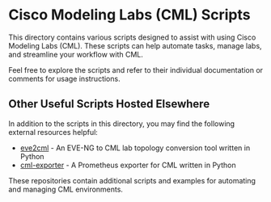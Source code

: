 # Cisco Modeling Labs (CML) Scripts

This directory contains various scripts designed to assist with using Cisco Modeling Labs (CML). These scripts can help automate tasks, manage labs, and streamline your workflow with CML.

Feel free to explore the scripts and refer to their individual documentation or comments for usage instructions.

## Other Useful Scripts Hosted Elsewhere

In addition to the scripts in this directory, you may find the following external resources helpful:

- [eve2cml](https://github.com/CiscoDevNet/eve2cml) - An EVE-NG to CML lab topology conversion tool written in Python
- [cml-exporter](https://github.com/xorrkaz/cml-exporter) - A Prometheus exporter for CML written in Python

These repositories contain additional scripts and examples for automating and managing CML environments.
